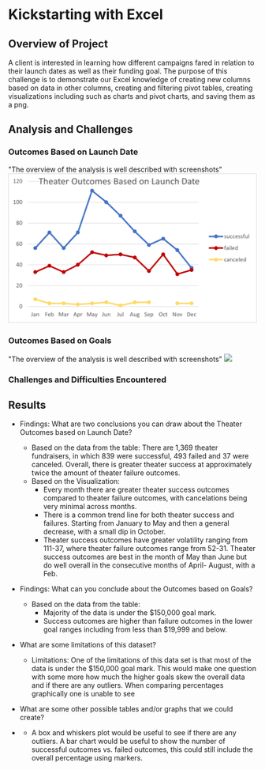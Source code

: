 # Kickstarting with Excel

## Overview of Project
A client is interested in learning how different campaigns fared in relation to their launch dates as well as their funding goal. The purpose of this challenge is to demonstrate our Excel knowledge of creating new columns based on data in other columns, creating and filtering pivot tables, creating visualizations including such as charts and pivot charts, and saving them as a png.

## Analysis and Challenges

### Outcomes Based on Launch Date
"The overview of the analysis is well described with screenshots"
![alt](https://github.com/Tara-Lightner/kickstarter-analysis/blob/main/Theater_Outcomes_vs_Launch.png)

### Outcomes Based on Goals
"The overview of the analysis is well described with screenshots"
![](image.png)


### Challenges and Difficulties Encountered

## Results

- Findings: What are two conclusions you can draw about the Theater Outcomes based on Launch Date?
  -  Based on the data from the table:
There are 1,369 theater fundraisers, in which 839 were successful, 493 failed and 37 were canceled.  Overall, there is greater theater success at approximately twice the amount of theater failure outcomes. 
  -  Based on the Visualization: 
      -  Every month there are greater theater success outcomes compared to theater failure outcomes, with cancelations being very minimal across months.
      - There is a common trend line for both theater success and failures.  Starting from January to May and then a general decrease, with a small dip in October.
      - Theater success outcomes have greater volatility ranging from 111-37, where theater failure outcomes range from 52-31.  Theater success outcomes are best in the month of May than June but do well overall in the consecutive months of April- August, with a Feb.

- Findings: What can you conclude about the Outcomes based on Goals?
  -  Based on the data from the table:
      - Majority of the data is under the $150,000 goal mark.
      - Success outcomes are higher than failure outcomes in the lower goal ranges including from less than $19,999 and below.
- What are some limitations of this dataset?
   - Limitations: One of the limitations of this data set is that most of the data is under the $150,000 goal mark.  This would make one question with some more how much the higher goals skew the overall data and if there are any outliers.  When comparing percentages graphically one is unable to see 
- What are some other possible tables and/or graphs that we could create?
- - A box and whiskers plot would be useful to see if there are any outliers.  A bar chart would be useful to show the number of successful outcomes vs. failed outcomes, this could still include the overall percentage using markers.

